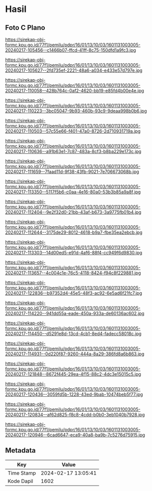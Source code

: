 # Hasil

## Foto C Plano

https://sirekap-obj-formc.kpu.go.id/77f1/pemilu/pdpr/16/01/13/10/03/1601131003005-20240217-105456--c1466b07-ffcd-41ff-8c75-150dfd1a9fc3.jpg

https://sirekap-obj-formc.kpu.go.id/77f1/pemilu/pdpr/16/01/13/10/03/1601131003005-20240217-105627--2fd735ef-2221-48a6-a034-e433e57d797e.jpg

https://sirekap-obj-formc.kpu.go.id/77f1/pemilu/pdpr/16/01/13/10/03/1601131003005-20240217-110058--428b764c-0af2-4620-bb19-e85fd4b00e4e.jpg

https://sirekap-obj-formc.kpu.go.id/77f1/pemilu/pdpr/16/01/13/10/03/1601131003005-20240217-110223--3bc05047-9b93-460b-93c9-9deaa998b0b6.jpg

https://sirekap-obj-formc.kpu.go.id/77f1/pemilu/pdpr/16/01/13/10/03/1601131003005-20240217-110503--57c55e66-f401-47a0-8726-2d710931719a.jpg

https://sirekap-obj-formc.kpu.go.id/77f1/pemilu/pdpr/16/01/13/10/03/1601131003005-20240217-110636--a91b63e1-7c87-483a-8cf3-b8ba229e173c.jpg

https://sirekap-obj-formc.kpu.go.id/77f1/pemilu/pdpr/16/01/13/10/03/1601131003005-20240217-111659--7faad11d-9f38-43fb-9021-7e706673068b.jpg

https://sirekap-obj-formc.kpu.go.id/77f1/pemilu/pdpr/16/01/13/10/03/1601131003005-20240217-113350--5117f5b6-c0aa-4e16-80a0-53b3b85a9a8f.jpg

https://sirekap-obj-formc.kpu.go.id/77f1/pemilu/pdpr/16/01/13/10/03/1601131003005-20240217-112404--9e2f32d0-21bb-43af-b673-3a9775fb01b4.jpg

https://sirekap-obj-formc.kpu.go.id/77f1/pemilu/pdpr/16/01/13/10/03/1601131003005-20240217-112644--3175de29-8012-4618-b9a7-fbe35ea2ebcb.jpg

https://sirekap-obj-formc.kpu.go.id/77f1/pemilu/pdpr/16/01/13/10/03/1601131003005-20240217-113303--14d00ed5-e91d-4af6-88f4-cc949f6d9830.jpg

https://sirekap-obj-formc.kpu.go.id/77f1/pemilu/pdpr/16/01/13/10/03/1601131003005-20240217-113657--4c004c1e-76c5-4118-8424-f94c8f229881.jpg

https://sirekap-obj-formc.kpu.go.id/77f1/pemilu/pdpr/16/01/13/10/03/1601131003005-20240217-122836--b97352d4-45e5-48f3-ac92-6e5ad6f21fc7.jpg

https://sirekap-obj-formc.kpu.go.id/77f1/pemilu/pdpr/16/01/13/10/03/1601131003005-20240217-114220--941dd55a-eade-450a-933a-de60136ac602.jpg

https://sirekap-obj-formc.kpu.go.id/77f1/pemilu/pdpr/16/01/13/10/03/1601131003005-20240217-114450--d5291e8d-13cd-4cb1-8ed4-fadecc58018c.jpg

https://sirekap-obj-formc.kpu.go.id/77f1/pemilu/pdpr/16/01/13/10/03/1601131003005-20240217-114931--0d220f87-9260-444a-8a29-386fd8a6b863.jpg

https://sirekap-obj-formc.kpu.go.id/77f1/pemilu/pdpr/16/01/13/10/03/1601131003005-20240217-121848--8672f445-29ea-4f15-88c2-4dc3e15015c5.jpg

https://sirekap-obj-formc.kpu.go.id/77f1/pemilu/pdpr/16/01/13/10/03/1601131003005-20240217-120436--3059fd5b-1228-43ed-9bab-10474beb5f77.jpg

https://sirekap-obj-formc.kpu.go.id/77f1/pemilu/pdpr/16/01/13/10/03/1601131003005-20240217-120834--af62d825-f8c8-4cdd-b0b0-3eb1040b7928.jpg

https://sirekap-obj-formc.kpu.go.id/77f1/pemilu/pdpr/16/01/13/10/03/1601131003005-20240217-120946--6cad6647-eca9-40a8-ba9b-7c5276d75915.jpg


## Metadata

| Key        | Value               |
| ---------- | ------------------- |
| Time Stamp | 2024-02-17 13:05:41 |
| Kode Dapil | 1602                |



